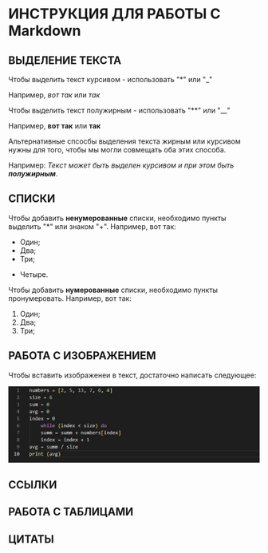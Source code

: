 # ИНСТРУКЦИЯ ДЛЯ РАБОТЫ С Markdown

## ВЫДЕЛЕНИЕ ТЕКСТА

Чтобы выделить текст курсивом - использовать "*" или "_"

Например, *вот так* или _так_

Чтобы выделить текст полужирным - использовать "**" или "__"

Например, **вот так** или __так__

Альтернативные спсосбы выделения текста жирным или курсивом нужны для того, чтобы мы могли совмещать оба этих способа.

Например: _Текст может быть выделен курсивом и при этом быть **полужирным**_.

## СПИСКИ

Чтобы добавить **ненумерованные** списки, необходимо пункты выделить "*" или знаком "+".
Например, вот так:
* Один;
* Два;
* Три;
+ Четыре.

Чтобы добавить **нумерованные** списки, необходимо пункты пронумеровать.
Например, вот так:
1. Один;
2. Два;
3. Три;

## РАБОТА С ИЗОБРАЖЕНИЕМ

Чтобы вставить изображенеи в текст, достаточно написать следующее:

![Привет, это дз по 3 семиинару!](Domashka.jpg)


## ССЫЛКИ

## РАБОТА С ТАБЛИЦАМИ

## ЦИТАТЫ







